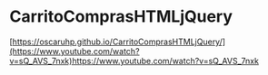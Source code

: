 # CarritoComprasHTMLjQuery
[https://oscaruhp.github.io/CarritoComprasHTMLjQuery/](https://www.youtube.com/watch?v=sQ_AVS_7nxk)https://www.youtube.com/watch?v=sQ_AVS_7nxk

